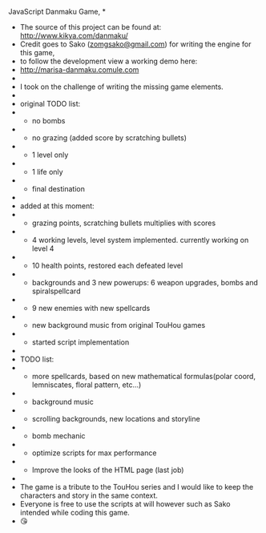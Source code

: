 JavaScript Danmaku Game,
* 
* The source of this project can be found at: http://www.kikya.com/danmaku/
* Credit goes to Sako (zomgsako@gmail.com) for writing the engine for this game,
* to follow the development view a working demo here:
* http://marisa-danmaku.comule.com
* 
* I took on the challenge of writing the missing game elements.
* 
* original TODO list:
* - no bombs
* - no grazing (added score by scratching bullets)
* - 1 level only
* - 1 life only
* - final destination
* 
* added at this moment:
* - grazing points, scratching bullets multiplies with scores
* - 4 working levels, level system implemented. currently working on level 4
* - 10 health points, restored each defeated level
* - backgrounds and 3 new powerups: 6 weapon upgrades, bombs and spiralspellcard
* - 9 new enemies with new spellcards
* - new background music from original TouHou games
* - started script implementation
* 
* TODO list:
* - more spellcards, based on new mathematical formulas(polar coord, lemniscates, floral pattern, etc...)
* - background music
* - scrolling backgrounds, new locations and storyline
* - bomb mechanic
* - optimize scripts for max performance
* - Improve the looks of the HTML page (last job)
* 
* The game is a tribute to the TouHou series and I would like to keep the characters and story in the same context.
* Everyone is free to use the scripts at will however such as Sako intended while coding this game.
* :kissing_heart:
